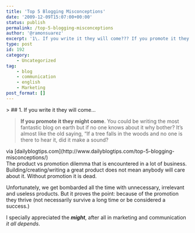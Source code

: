 ```yaml
---
title: 'Top 5 Blogging Misconceptions'
date: '2009-12-09T15:07:00+00:00'
status: publish
permalink: /top-5-blogging-misconceptions
author: '@ramonsuarez'
excerpt: '1\. If you write it they will come??? If you promote it they might come. You could be writing the most fantastic blog on earth but if no one knows about it why bother? It???s almost like the old saying, ???If a tree falls in the woods and no one is there...'
type: post
id: 192
category:
    - Uncategorized
tag:
    - blog
    - communication
    - english
    - Marketing
post_format: []
---
```

<div class="posterous_bookmarklet_entry">> ## 1. If you write it they will come…

> **If you promote it they might come**. You could be writing the most fantastic blog on earth but if no one knows about it why bother? It’s almost like the old saying, “If a tree falls in the woods and no one is there to hear it, did it make a sound?

<div class="posterous_quote_citation">via [dailyblogtips.com](http://www.dailyblogtips.com/top-5-blogging-misconceptions/)</div>The product vs promotion dilemma that is encountered in a lot of business. Building/creating/writing a great product does not mean anybody will care about it. Without promotion it is dead.

Unfortunately, we get bombarded all the time with unnecessary, irrelevant and useless products. But it proves the point: because of the promotion they thrive (not necessarily survive a long time or be considered a success.)

I specially appreciated the ***might***, after all in marketing and communication *it all depends*.

</div>